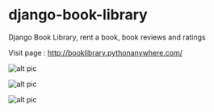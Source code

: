 # django-book-library
Django Book Library, rent a book, book reviews and ratings  
  
Visit page : http://booklibrary.pythonanywhere.com/

  
![alt pic](
      https://github.com/PawlikMateusz/django-book-library/blob/master/book_store/book_store//media/project_screenshots/pic_1.jpg
    ) 
  
![alt pic](
      https://github.com/PawlikMateusz/django-book-library/blob/master/book_store/book_store//media/project_screenshots/pic_2.jpg
    ) 

  
![alt pic](
      https://github.com/PawlikMateusz/django-book-library/blob/master/book_store/book_store//media/project_screenshots/pic_3.jpg
    ) 